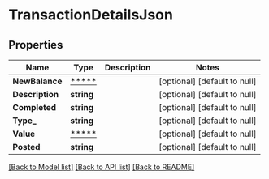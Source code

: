 # TransactionDetailsJson

## Properties
Name | Type | Description | Notes
------------ | ------------- | ------------- | -------------
**NewBalance** | [*****](.md) |  | [optional] [default to null]
**Description** | **string** |  | [optional] [default to null]
**Completed** | **string** |  | [optional] [default to null]
**Type_** | **string** |  | [optional] [default to null]
**Value** | [*****](.md) |  | [optional] [default to null]
**Posted** | **string** |  | [optional] [default to null]

[[Back to Model list]](../README.md#documentation-for-models) [[Back to API list]](../README.md#documentation-for-api-endpoints) [[Back to README]](../README.md)


